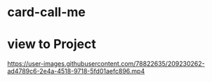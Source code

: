 # card-call-me
# view to Project


https://user-images.githubusercontent.com/78822635/209230262-ad4789c6-2e4a-4518-9718-5fd01aefc896.mp4

